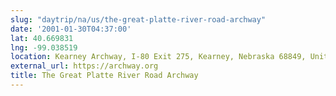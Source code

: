 ```yaml
---
slug: "daytrip/na/us/the-great-platte-river-road-archway"
date: '2001-01-30T04:37:00'
lat: 40.669831
lng: -99.038519
location: Kearney Archway, I-80 Exit 275, Kearney, Nebraska 68849, United States
external_url: https://archway.org
title: The Great Platte River Road Archway
---
```




